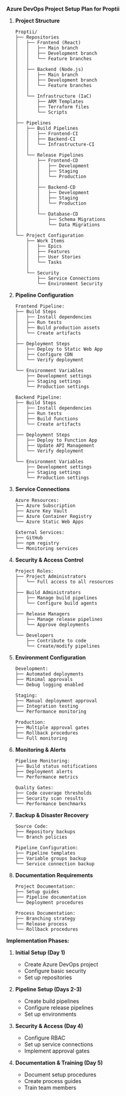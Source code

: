 **Azure DevOps Project Setup Plan for Proptii**

1. **Project Structure**
   ```
   Proptii/
   ├── Repositories
   │   ├── Frontend (React)
   │   │   ├── Main branch
   │   │   ├── Development branch
   │   │   └── Feature branches
   │   │
   │   ├── Backend (Node.js)
   │   │   ├── Main branch
   │   │   ├── Development branch
   │   │   └── Feature branches
   │   │
   │   └── Infrastructure (IaC)
   │       ├── ARM Templates
   │       ├── Terraform files
   │       └── Scripts
   │
   ├── Pipelines
   │   ├── Build Pipelines
   │   │   ├── Frontend-CI
   │   │   ├── Backend-CI
   │   │   └── Infrastructure-CI
   │   │
   │   └── Release Pipelines
   │       ├── Frontend-CD
   │       │   ├── Development
   │       │   ├── Staging
   │       │   └── Production
   │       │
   │       ├── Backend-CD
   │       │   ├── Development
   │       │   ├── Staging
   │       │   └── Production
   │       │
   │       └── Database-CD
   │           ├── Schema Migrations
   │           └── Data Migrations
   │
   └── Project Configuration
       ├── Work Items
       │   ├── Epics
       │   ├── Features
       │   ├── User Stories
       │   └── Tasks
       │
       └── Security
           ├── Service Connections
           └── Environment Security
   ```

2. **Pipeline Configuration**
   ```
   Frontend Pipeline:
   ├── Build Steps
   │   ├── Install dependencies
   │   ├── Run tests
   │   ├── Build production assets
   │   └── Create artifacts
   │
   ├── Deployment Steps
   │   ├── Deploy to Static Web App
   │   ├── Configure CDN
   │   └── Verify deployment
   │
   └── Environment Variables
       ├── Development settings
       ├── Staging settings
       └── Production settings

   Backend Pipeline:
   ├── Build Steps
   │   ├── Install dependencies
   │   ├── Run tests
   │   ├── Build functions
   │   └── Create artifacts
   │
   ├── Deployment Steps
   │   ├── Deploy to Function App
   │   ├── Update API Management
   │   └── Verify deployment
   │
   └── Environment Variables
       ├── Development settings
       ├── Staging settings
       └── Production settings
   ```

3. **Service Connections**
   ```
   Azure Resources:
   ├── Azure Subscription
   ├── Azure Key Vault
   ├── Azure Container Registry
   └── Azure Static Web Apps

   External Services:
   ├── GitHub
   ├── npm registry
   └── Monitoring services
   ```

4. **Security & Access Control**
   ```
   Project Roles:
   ├── Project Administrators
   │   └── Full access to all resources
   │
   ├── Build Administrators
   │   ├── Manage build pipelines
   │   └── Configure build agents
   │
   ├── Release Managers
   │   ├── Manage release pipelines
   │   └── Approve deployments
   │
   └── Developers
       ├── Contribute to code
       └── Create/modify pipelines
   ```

5. **Environment Configuration**
   ```
   Development:
   ├── Automated deployments
   ├── Minimal approvals
   └── Debug logging enabled

   Staging:
   ├── Manual deployment approval
   ├── Integration testing
   └── Performance monitoring

   Production:
   ├── Multiple approval gates
   ├── Rollback procedures
   └── Full monitoring
   ```

6. **Monitoring & Alerts**
   ```
   Pipeline Monitoring:
   ├── Build status notifications
   ├── Deployment alerts
   └── Performance metrics

   Quality Gates:
   ├── Code coverage thresholds
   ├── Security scan results
   └── Performance benchmarks
   ```

7. **Backup & Disaster Recovery**
   ```
   Source Code:
   ├── Repository backups
   └── Branch policies

   Pipeline Configuration:
   ├── Pipeline templates
   ├── Variable groups backup
   └── Service connection backup
   ```

8. **Documentation Requirements**
   ```
   Project Documentation:
   ├── Setup guides
   ├── Pipeline documentation
   └── Deployment procedures

   Process Documentation:
   ├── Branching strategy
   ├── Release process
   └── Rollback procedures
   ```

**Implementation Phases:**

1. **Initial Setup (Day 1)**
   - Create Azure DevOps project
   - Configure basic security
   - Set up repositories

2. **Pipeline Setup (Days 2-3)**
   - Create build pipelines
   - Configure release pipelines
   - Set up environments

3. **Security & Access (Day 4)**
   - Configure RBAC
   - Set up service connections
   - Implement approval gates

4. **Documentation & Training (Day 5)**
   - Document setup procedures
   - Create process guides
   - Train team members 